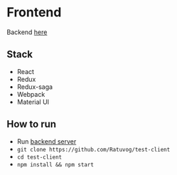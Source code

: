 # Frontend 
Backend [here](https://github.com/Ratuvog/test-backend)

## Stack
- React
- Redux
- Redux-saga
- Webpack
- Material UI

## How to run
-  Run [backend server](https://github.com/Ratuvog/test-backend/README.md)
- `git clone https://github.com/Ratuvog/test-client`
- `cd test-client`
- `npm install && npm start`